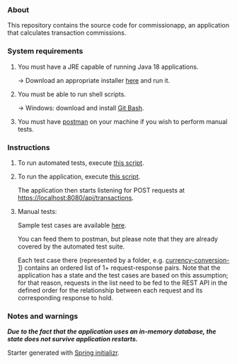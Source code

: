 ### About

This repository contains the source code for commissionapp, an application that calculates transaction commissions.

### System requirements

1. You must have a JRE capable of running Java 18 applications. 

   -> Download an appropriate installer [here](https://www.oracle.com/java/technologies/downloads/) and run it.

2. You must be able to run shell scripts.
   
    -> Windows: download and install [Git Bash](https://git-scm.com/downloads).

3. You must have [postman](https://www.postman.com/downloads/) on your machine if you wish to perform manual tests.

### Instructions

1. To run automated tests, execute [this script](./tools/run-tests.sh).


2. To run the application, execute [this script](./tools/run-app.sh).

   The application then starts listening for POST requests at [https://localhost:8080/api/transactions](https://localhost:8080/api/transactions).

   
3. Manual tests:

   Sample test cases are available [here](./commissionapp/src/test/resources/test-cases).

   You can feed them to postman, but please note that they are already covered by the automated test suite.

      Each test case there (represented by a folder, e.g. [currency-conversion-1](./commissionapp/src/test/resources/test-cases/currency-conversion-1)) contains an ordered list of 1+ request-response pairs.
   Note that the application has a state and the test cases are based on this assumption; for that reason, requests in the list need to be fed to the REST API in the defined order for the relationship between each request and its corresponding response to hold.


### Notes and warnings

_**_Due to the fact that the application uses an in-memory database, the state does not survive application restarts._**_

Starter generated with [Spring initializr](https://start.spring.io/).